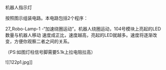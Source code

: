 机器人指示灯

按照图示组装电路。本电路包括2个程序：

27_Robo-Lamp-1 -“加速绕圈运动”。机器人绕圈运动，104号模块上亮起的LED数量与机器人移动
速度成正比，速度越高，亮起的LED就越多。速度将逐渐改变，方便你观察二者之间的关系。

（PS:如图灯柱信号脚需要5.1k上拉电阻拉高）

![[122p1.jpg]]